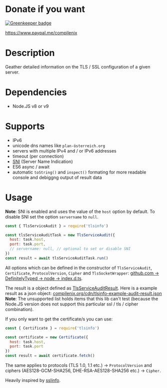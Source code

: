 # Donate if you want

[![Greenkeeper badge](https://badges.greenkeeper.io/compilenix/tlsinfo-js.svg)](https://greenkeeper.io/)

https://www.paypal.me/compilenix

# Description
Geather detailed information on the TLS / SSL configuration of a given server.

# Dependencies
- Node.JS v8 or v9

# Supports
- IPv6
- unicode dns names like `plan-österreich.org`
- servers with multiple IPv4 and / or IPv6 addresses
- timeout (per connection)
- [SNI](https://en.wikipedia.org/wiki/Server_Name_Indication) (Server Name Indication)
- ES6 async / await
- automatic `toString()` and `inspect()` formating for more readable console and debiggng output of result data

# Usage
__Note__: SNI is enabled and uses the value of the `host` option by default. To disable SNI set the option `servername` to `null`.

```js
const { TlsServiceAudit } = require('tlsinfo')

const tlsServiceAuditTask = new TlsServiceAudit({
  host: task.host,
  port: task.port,
  // servername: null, // optional to set or disable SNI
})
const result = await tlsServiceAuditTask.run()
```

All options which can be defined in the constructor of `TlsServiceAudit`, `Certificate`, `ProtocolVersion`, `Cipher` and `TlsSocketWrapper`: [github.com -> DefinitelyTyped -> node -> index.d.ts](https://github.com/DefinitelyTyped/DefinitelyTyped/blob/28a8ad8439307f87bcd8e5d12e50fe1e849ed82f/types/node/v9/index.d.ts#L5535).

The result is a object defined as [TlsServiceAuditResult](https://git.compilenix.org/Compilenix/types/blob/525275ec07db09709f07586913d4a1cd8b7e8dfe/tlsinfo/index.d.ts#L549).
Here is a example result as a json object: [compilenix.org/cdn/tlsinfo-example-audit-result.json](https://compilenix.org/cdn/tlsinfo-example-audit-result.json)\
__Note__: The unsupported list holds items that this lib can't test (because the Node.JS version does not support this particular ssl / tls / cipher combination).

If you only want to get the certificate/s you can use:
```js
const { Certificate } = require('tlsinfo')

const certificate = new Certificate({
  host: task.host,
  port: task.port
})
const result = await certificate.fetch()
```

The same applies to protocols (TLS 1.0, 1.1 etc.) -> `ProtocolVersion` and ciphers (AES128-GCM-SHA256, DHE-RSA-AES128-SHA256 etc.) -> `Cipher`.

Heavily inspired by [sslinfo](https://www.npmjs.com/package/sslinfo).
